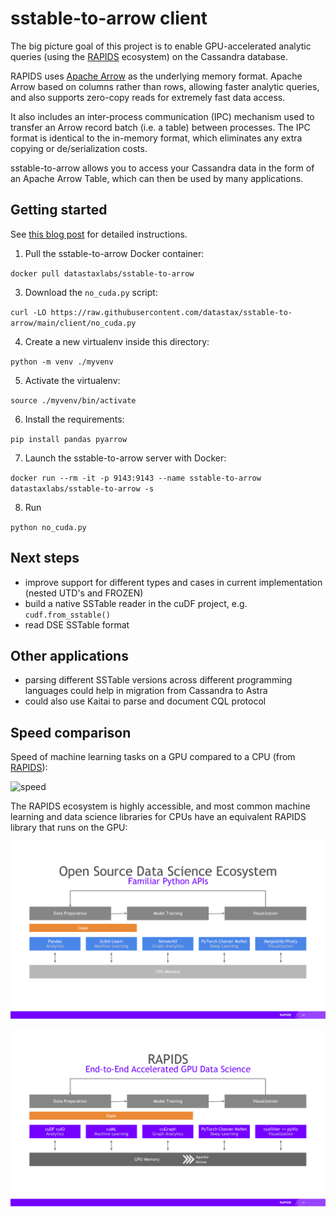 # sstable-to-arrow client

The big picture goal of this project is to enable GPU-accelerated analytic queries (using the
[RAPIDS](https://rapids.ai/index.html) ecosystem) on the Cassandra database.

RAPIDS uses [Apache Arrow](http://arrow.apache.org/) as the underlying
memory format. Apache Arrow based on columns rather than rows, allowing faster analytic
queries, and also supports zero-copy reads for extremely fast data access.

It also includes an inter-process communication (IPC) mechanism used to transfer
an Arrow record batch (i.e. a table) between processes. The IPC format is
identical to the in-memory format, which eliminates any extra copying or
de/serialization costs.

sstable-to-arrow allows you to access your Cassandra data in the form of an Apache Arrow Table,
which can then be used by many applications.

## Getting started

See [this blog post](https://www.datastax.com/blog/analyzing-cassandra-data-using-gpus-part-2)
for detailed instructions.

1. Pull the sstable-to-arrow Docker container: 

`docker pull datastaxlabs/sstable-to-arrow`

3. Download the `no_cuda.py` script: 

`curl -LO https://raw.githubusercontent.com/datastax/sstable-to-arrow/main/client/no_cuda.py`

4. Create a new virtualenv inside this directory:  
 
`python -m venv ./myvenv`

5. Activate the virtualenv:
  
`source ./myvenv/bin/activate`

6. Install the requirements: 
 
`pip install pandas pyarrow`

7. Launch the sstable-to-arrow server with Docker: 
 
`docker run --rm -it -p 9143:9143 --name sstable-to-arrow datastaxlabs/sstable-to-arrow -s`

8. Run
 
`python no_cuda.py`

## Next steps

- improve support for different types and cases in current implementation (nested UTD's and FROZEN)
- build a native SSTable reader in the cuDF project, e.g. `cudf.from_sstable()`
- read DSE SSTable format

## Other applications

- parsing different SSTable versions across different programming languages could help in migration from Cassandra to Astra
- could also use Kaitai to parse and document CQL protocol

## Speed comparison

Speed of machine learning tasks on a GPU compared to a CPU (from [RAPIDS](https://rapids.ai/about.html)):

![speed](https://rapids.ai/assets/images/rapids-end-to-end-performance-chart-oss-page-r4.svg)

The RAPIDS ecosystem is highly accessible, and most common machine learning and
data science libraries for CPUs have an equivalent RAPIDS library that runs on
the GPU:

![familiar python apis](assets/rapids-vs-cpu-1.png)

![rapids equivalents](assets/rapids-vs-cpu-2.png)

